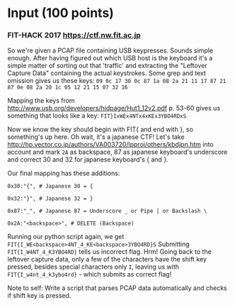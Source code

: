 # Input (100 points)
### FIT-HACK 2017 <https://ctf.nw.fit.ac.jp>

So we're given a PCAP file containing USB keypresses. Sounds simple enough.
After having figured out which USB host is the keyboard it's a simple matter of sorting out that 'traffic' and extracting the "Leftover Capture Data" containing the actual keystrokes.
Some grep and text omission gives us these keys:
`09
0c
17
30
0c
87
1a
08
2a
21
11
17
87
21
87
0e
08
2a
20
1c
05
12
21
15
07
32
16`

Mapping the keys from http://www.usb.org/developers/hidpage/Hut1_12v2.pdf p. 53-60 gives us something that looks like a key: 
`FIT}IxWEx4NTx4xKEx3YBO4RDxS`

Now we know the key should begin with FIT{ and end with }, so something's up here.
Oh wait, it's a japanese CTF!
Let's take http://hp.vector.co.jp/authors/VA003720/lpproj/others/kbdjpn.htm into account and mark `2A` as backspace, 87 as japanese keyboard's underscore and correct 30 and 32 for japanese keyboard's { and }.

Our final mapping has these additions:

`0x30:"{", # Japanese 30 = {`

`0x32:"}", # Japanese 32 = }`

`0x87:"_", # Japanese 87 = Underscore _ or Pipe | or Backslash \`

`0x2A:"<backspace>", # DELETE (Backspace)`

Running our python script again, we get `FIT{I_WE<backspace>4NT_4_KE<backspace>3YBO4RD}S`
Submitting `FIT{I_W4NT_4_K3YBO4RD}` tells us incorrect flag. Hrm!
Going back to the leftover capture data, only a few of the characters have the shift key pressed, besides special characters only `I`, leaving us with 
`FIT{I_w4nt_4_k3ybo4rd}` - which submits as correct flag!

Note to self: Write a script that parses PCAP data automatically and checks if shift key is pressed.
